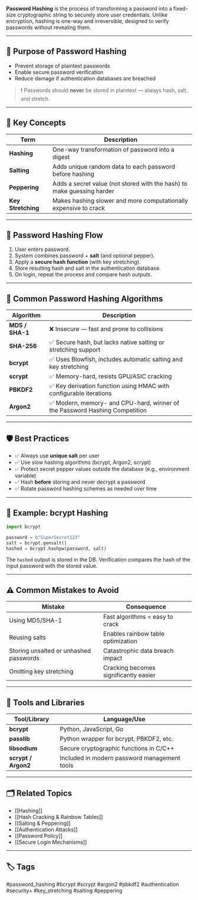 **Password Hashing** is the process of transforming a password into a fixed-size cryptographic string to securely store user credentials. Unlike encryption, hashing is one-way and irreversible, designed to verify passwords without revealing them.

---

## 🎯 Purpose of Password Hashing

- Prevent storage of plaintext passwords
- Enable secure password verification
- Reduce damage if authentication databases are breached

> ❗ Passwords should **never** be stored in plaintext — always hash, salt, and stretch.

---

## 🔐 Key Concepts

| Term            | Description                                                                 |
|-----------------|-----------------------------------------------------------------------------|
| **Hashing**     | One-way transformation of password into a digest                           |
| **Salting**     | Adds unique random data to each password before hashing                    |
| **Peppering**   | Adds a secret value (not stored with the hash) to make guessing harder     |
| **Key Stretching** | Makes hashing slower and more computationally expensive to crack       |

---

## 🔄 Password Hashing Flow

1. User enters password.
2. System combines password + **salt** (and optional pepper).
3. Apply a **secure hash function** (with key stretching).
4. Store resulting hash and salt in the authentication database.
5. On login, repeat the process and compare hash outputs.

---

## 🧪 Common Password Hashing Algorithms

| Algorithm     | Description                                                                  |
|---------------|-------------------------------------------------------------------------------|
| **MD5 / SHA-1**    | ❌ Insecure — fast and prone to collisions                              |
| **SHA-256**        | ✅ Secure hash, but lacks native salting or stretching support          |
| **bcrypt**         | ✅ Uses Blowfish, includes automatic salting and key stretching         |
| **scrypt**         | ✅ Memory-hard, resists GPU/ASIC cracking                               |
| **PBKDF2**         | ✅ Key derivation function using HMAC with configurable iterations      |
| **Argon2**         | ✅ Modern, memory- and CPU-hard, winner of the Password Hashing Competition |

---

## 🛡️ Best Practices

- ✅ Always use **unique salt** per user
- ✅ Use slow hashing algorithms (bcrypt, Argon2, scrypt)
- ✅ Protect secret pepper values outside the database (e.g., environment variable)
- ✅ Hash **before** storing and never decrypt a password
- ✅ Rotate password hashing schemes as needed over time

---

## 🔄 Example: bcrypt Hashing

```python
import bcrypt

password = b"SuperSecret123"
salt = bcrypt.gensalt()
hashed = bcrypt.hashpw(password, salt)
```

The `hashed` output is stored in the DB. Verification compares the hash of the input password with the stored value.

---

## ⚠️ Common Mistakes to Avoid

|Mistake|Consequence|
|---|---|
|Using MD5/SHA-1|Fast algorithms = easy to crack|
|Reusing salts|Enables rainbow table optimization|
|Storing unsalted or unhashed passwords|Catastrophic data breach impact|
|Omitting key stretching|Cracking becomes significantly easier|

---

## 🧰 Tools and Libraries

|Tool/Library|Language/Use|
|---|---|
|**bcrypt**|Python, JavaScript, Go|
|**passlib**|Python wrapper for bcrypt, PBKDF2, etc.|
|**libsodium**|Secure cryptographic functions in C/C++|
|**scrypt / Argon2**|Included in modern password management tools|

---

## 🗂 Related Topics

- [[Hashing]]
- [[Hash Cracking & Rainbow Tables]]
- [[Salting & Peppering]]
- [[Authentication Attacks]]
- [[Password Policy]]
- [[Secure Login Mechanisms]]

---

## 🏷 Tags

#password_hashing #bcrypt #scrypt #argon2 #pbkdf2 #authentication #security+ #key_stretching #salting #peppering